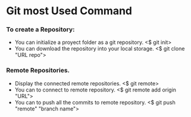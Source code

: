 # Git most Used Command
### To create a Repository:
- You can initialize a proyect folder as a git repository.
<$ git init>
- You can download the repository into your local storage.
<$ git clone "URL repo">
### Remote Repositories.
- Display the connected remote repositories.
<$ git remote>
- You can to connect to remote repository.
<$ git remote add origin "URL">
- You can to push all the commits to remote repository.
<$ git push "remote" "branch name">
